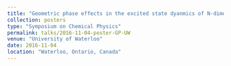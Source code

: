 ```yaml
---
title: "Geometric phase effects in the excited state dyanmics of N-dimensional linear vibronic coupling model"
collection: posters
type: "Symposium on Chemical Physics"
permalink: talks/2016-11-04-poster-GP-UW
venue: "University of Waterloo"
date: 2016-11-04
location: "Waterloo, Ontario, Canada"
---
```

